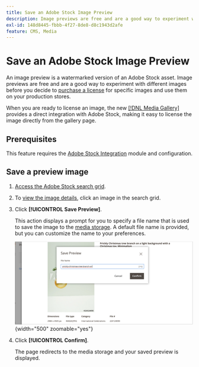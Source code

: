 ```yaml
---
title: Save an Adobe Stock Image Preview
description: Image previews are free and are a good way to experiment with different Adobe Stock images before you decide to purchase a license.s
exl-id: 148d8445-fbbb-4f27-8de8-d8c1943d2afe
feature: CMS, Media
---
```

# Save an Adobe Stock Image Preview

An image preview is a watermarked version of an Adobe Stock asset. Image previews are free and are a good way to experiment with different images before you decide to [purchase a license](./adobe-stock-license-image.md) for specific images and use them on your production stores.

When you are ready to license an image, the new [[!DNL Media Gallery]](media-gallery.md) provides a direct integration with Adobe Stock, making it easy to license the image directly from the gallery page.

## Prerequisites

This feature requires the [Adobe Stock Integration](./adobe-stock.md) module and configuration.

## Save a preview image

1. [Access the Adobe Stock search grid](./adobe-stock-manage.md#access-the-adobe-stock-search-grid).

1. To [view the image details](./adobe-stock-manage.md#view-image-details), click an image in the search grid.

1. Click **[!UICONTROL Save Preview]**.

   This action displays a prompt for you to specify a file name that is used to save the image to the [media storage](./media-storage.md). A default file name is provided, but you can customize the name to your preferences.

   ![Save Adobe Stock preview image](./assets/adobe-stock-save-preview.png){width="500" zoomable="yes"}

1. Click **[!UICONTROL Confirm]**.

   The page redirects to the media storage and your saved preview is displayed.
